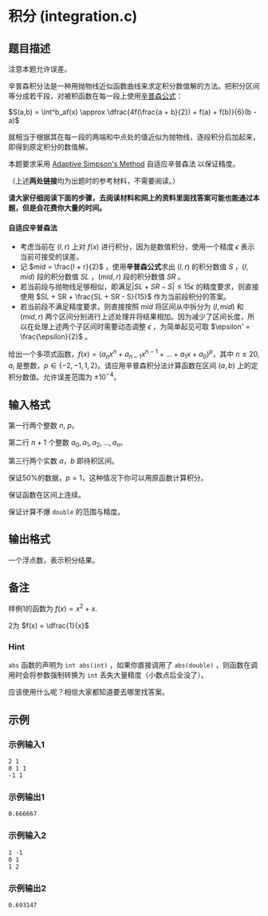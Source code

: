 # 积分 (integration.c)

## 题目描述

注意本题允许误差。

辛普森积分法是一种用抛物线近似函数曲线来求定积分数值解的方法。把积分区间等分成若干段，对被积函数在每一段上使用[辛普森公式](https://baike.baidu.com/item/%E8%BE%9B%E6%99%AE%E6%A3%AE%E5%85%AC%E5%BC%8F/9255085)：

$S(a,b) = \int^b_af(x) \approx \dfrac{4f(\frac{a + b}{2}) + f(a) + f(b)}{6}(b - a)$

就相当于根据其在每一段的两端和中点处的值近似为抛物线，逐段积分后加起来，即得到原定积分的数值解。

本题要求采用 [Adaptive Simpson's Method](https://en.wikipedia.org/wiki/Adaptive_Simpson%27s_method) 自适应辛普森法 以保证精度。

（上述**两处链接**均为出题时的参考材料，不需要阅读。）

**请大家仔细阅读下面的步骤，去阅读材料和网上的资料里面找答案可能也能通过本题，但是会花费你大量的时间。**

#### 自适应辛普森法

* 考虑当前在 $(l, r)$ 上对 $f(x)$ 进行积分，因为是数值积分，使用一个精度 $\epsilon$ 表示当前可接受的误差。
* 记 $mid = \frac{l + r}{2}$ ，使用**辛普森公式**求出 $(l, r)$ 的积分数值 $S$ ，$(l, mid)$ 段的积分数值 $SL$ ，$(mid, r)$ 段的积分数值 $SR$ 。
* 若当前段与抛物线足够相似，即满足$|SL + SR - S| \leq 15\epsilon$ 的精度要求，则直接使用 $SL + SR + \frac{SL + SR - S}{15}$ 作为当前段积分的答案。
* 若当前段不满足精度要求，则直接按照 $mid$ 将区间从中拆分为 $(l, mid)$ 和 $(mid, r)$ 两个区间分别进行上述处理并将结果相加。因为减少了区间长度，所以在处理上述两个子区间时需要动态调整 $\epsilon$ ，为简单起见可取 $\epsilon' = \frac{\epsilon}{2}$ 。

给出一个多项式函数，$f(x) = (a_nx^n + a_{n - 1}x^{n - 1} + ... + a_1x + a_0) ^ p$，其中 $n\leqslant 20$, $a_i$ 是整数，$p\in \{-2, -1, 1, 2\}$。请应用辛普森积分法计算函数在区间 $(a, b)$ 上的定积分数值。允许误差范围为 $\pm 10^{-4}$。

## 输入格式

第一行两个整数 $n$, $p$。

第二行 $n + 1$ 个整数 $a_0, a_1, a_2, ..., a_n$。

第三行两个实数 $a$，$b$ 即待积区间。

保证50%的数据，$p = 1$，这种情况下你可以用原函数计算积分。

保证函数在区间上连续。

保证计算不爆 `double` 的范围与精度。

## 输出格式

一个浮点数，表示积分结果。

## 备注

样例1的函数为 $f(x) = x^2 + x$.

2为 $f(x) = \dfrac{1}{x}$

### Hint

`abs` 函数的声明为 `int abs(int)` ，如果你直接调用了 `abs(double)` ，则函数在调用时会将参数强制转换为 `int` 丢失大量精度（小数点后全没了）。

应该使用什么呢？相信大家都知道要去哪里找答案。

## 示例

### 示例输入1

```text
2 1
0 1 1
-1 1
```

### 示例输出1

```text
0.666667
```

### 示例输入2

```text
1 -1
0 1
1 2
```

### 示例输出2

```text
0.693147
```